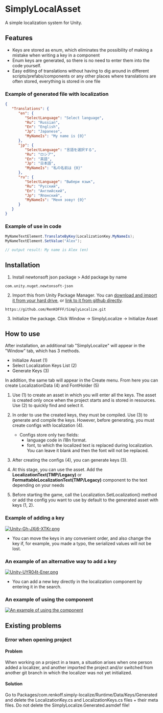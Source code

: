 # SimplyLocalAsset
A simple localization system for Unity.

## Features
* Keys are stored as enum, which eliminates the possibility of making a mistake when writing a key in a component
* Enum keys are generated, so there is no need to enter them into the code yourself.
* Easy editing of translations without having to dig around in different scripts/prefabs/components or any other places where translations are often stored, everything is stored in one file

### Example of generated file with localization
```json
{
   "Translations": {
      "en": {
         "SelectLanguage": "Select language",
         "Ru": "Russian",
         "En": "English",
         "Jp": "Japanese",
         "MyNameIs": "My name is {0}"
      },
      "jp": {
         "SelectLanguage": "言語を選択する",
         "Ru": "ロシア",
         "En": "英語",
         "Jp": "日本語",
         "MyNameIs": "私の名前は {0}"
      },
      "ru": {
         "SelectLanguage": "Выбери язык",
         "Ru": "Русский",
         "En": "Английский",
         "Jp": "Японский",
         "MyNameIs": "Меня зовут {0}"
      }
   }
}
```
### Example of use in code
```csharp
MyNameTextElement.TranslateByKey(LocalizationKey.MyNameIs);
MyNameTextElement.SetValue("Alex"); 

// output result: My name is Alex (en)
```

## Installation
1) Install newtonsoft json package > Add package by name <br>
```
com.unity.nuget.newtonsoft-json
```
2) Import this from Unity Package Manager. You can [download and import it from your hard drive](https://docs.unity3d.com/Manual/upm-ui-local.html), or [link to it from github directly](https://docs.unity3d.com/Manual/upm-ui-giturl.html).
```
https://github.com/RenKOFFF/SimplyLocalize.git
```
3) Initialize the package. Click Window -> SimplyLocalize -> Initialize Asset

## How to use
After installation, an additional tab "SimplyLocalize" will appear in the "Window" tab, which has 3 methods.

* Initialize Asset (1)
* Select Localization Keys List (2)
* Generate Keys (3)

In addition, the same tab will appear in the Create menu. From here you can create LocalizationData (4) and FontHolder (5)

1) Use (1) to create an asset in which you will enter all the keys. The asset is created only once when the project starts and is stored in resources.
   Use (2) to quickly find and select it.
2) In order to use the created keys, they must be compiled. Use (3) to generate and compile the keys. However, before generating, you must create configs with localization (4).
   * Configs store only two fields:
     * language code in i18n format.
     * font, to which the localized text is replaced during localization. You can leave it blank and then the font will not be replaced.

3) After creating the configs (4), you can generate keys (3).
4) At this stage, you can use the asset. Add the **LocalizationText(TMP/Legacy)** or **FormattableLocalizationText(TMP/Legacy)** component to the text depending on your needs
5) Before starting the game, call the Localization.SetLocalization() method or add the config you want to use by default to the generated asset with keys (1, 2).

### Example of adding a key
[![Unity-Gh-JXj6-XTKr.png](https://i.postimg.cc/J4b0hdG2/Unity-Gh-JXj6-XTKr.png)](https://postimg.cc/Ln82CDkt)
* You can move the keys in any convenient order, and also change the key if, for example, you made a typo, the serialized values ​​​​will not be lost.

### An example of an alternative way to add a key
[![Unity-UYR04t-Ener.png](https://i.postimg.cc/9M7Vnr9n/Unity-UYR04t-Ener.png)](https://postimg.cc/wygStx0X)
* You can add a new key directly in the localization component by entering it in the search.

### An example of using the component
[![An example of using the component](https://i.postimg.cc/mk9DCmVh/Unity-59-VYXzgt-JS.png)](https://postimg.cc/LgH2MBcM)

## Existing problems
### Error when opening project
#### Problem

When working on a project in a team, a situation arises when one person added a localizer, and another imported the project and/or switched from another git branch in which the localizer was not yet initialized.

#### Solution
Go to Packages/com.renkoff.simply-localize/Runtime/Data/Keys/Generated and delete the LocalizationKey.cs and LocalizationKeys.cs files + their meta files. Do not delete the SimplyLocalize.Generated.asmdef file!
